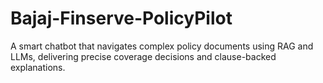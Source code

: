 # Bajaj-Finserve-PolicyPilot
A smart chatbot that navigates complex policy documents using RAG and LLMs, delivering precise coverage decisions and clause-backed explanations.
